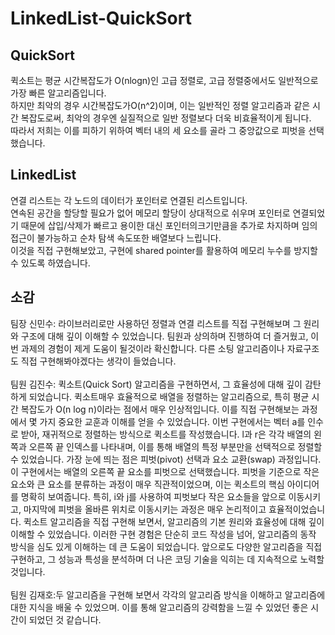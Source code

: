 # LinkedList-QuickSort

## QuickSort
퀵소트는 평균 시간복잡도가 O(nlogn)인 고급 정렬로, 고급 정렬중에서도 일반적으로 가장 빠른 알고리즘입니다.<br>
하지만 최악의 경우 시간복잡도가O(n^2)이며, 이는 일반적인 정렬 알고리즘과 같은 시간 복잡도로써, 최악의 경우엔 실질적으로 일반 정렬보다 더욱 비효율적이게 됩니다.<br>
따라서 저희는 이를 피하기 위하여 벡터 내의 세 요소를 골라 그 중앙값으로 피벗을 선택했습니다.<br>

## LinkedList
연결 리스트는 각 노드의 데이터가 포인터로 연결된 리스트입니다.<br>
연속된 공간을 할당할 필요가 없어 메모리 할당이 상대적으로 쉬우며 포인터로 연결되었기 때문에 삽입/삭제가 빠르고 용이한 대신 포인터의크기만큼을 추가로 차지하며 임의 접근이 불가능하고 순차 탐색 속도또한 배열보다 느립니다.<br>
이것을 직접 구현해보았고, 구현에 shared pointer를 활용하여 메모리 누수를 방지할 수 있도록 하였습니다.<br>

## 소감
팀장 신민수: 라이브러리로만 사용하던 정렬과 연결 리스트를 직접 구현해보며 그 원리와 구조에 대해 깊이 이해할 수 있었습니다. 팀원과 상의하며 진행하여 더 즐거웠고, 이번 과제의 경험이 제게 도움이 될것이라 확신합니다. 다른 소팅 알고리즘이나 자료구조도 직접 구현해봐야겠다는 생각이 들었습니다.<br><br>
팀원 김진수: 퀵소트(Quick Sort) 알고리즘을 구현하면서, 그 효율성에 대해 깊이 감탄하게 되었습니다. 퀵소트매우 효율적으로 배열을 정렬하는 알고리즘으로, 특히 평균 시간 복잡도가 O(n log n)이라는 점에서 매우 인상적입니다. 이를 직접 구현해보는 과정에서 몇 가지 중요한 교훈과 이해를 얻을 수 있었습니다.
이번 구현에서는 벡터 a를 인수로 받아, 재귀적으로 정렬하는 방식으로 퀵소트를 작성했습니다. l과 r은 각각 배열의 왼쪽과 오른쪽 끝 인덱스를 나타내며, 이를 통해 배열의 특정 부분만을 선택적으로 정렬할 수 있었습니다.
가장 눈에 띄는 점은 피벗(pivot) 선택과 요소 교환(swap) 과정입니다. 이 구현에서는 배열의 오른쪽 끝 요소를 피벗으로 선택했습니다. 피벗을 기준으로 작은 요소와 큰 요소를 분류하는 과정이 매우 직관적이었으며, 이는 퀵소트의 핵심 아이디어를 명확히 보여줍니다. 특히, i와 j를 사용하여 피벗보다 작은 요소들을 앞으로 이동시키고, 마지막에 피벗을 올바른 위치로 이동시키는 과정은 매우 논리적이고 효율적이었습니다.
퀵소트 알고리즘을 직접 구현해 보면서, 알고리즘의 기본 원리와 효율성에 대해 깊이 이해할 수 있었습니다. 이러한 구현 경험은 단순히 코드 작성을 넘어, 알고리즘의 동작 방식을 심도 있게 이해하는 데 큰 도움이 되었습니다. 앞으로도 다양한 알고리즘을 직접 구현하고, 그 성능과 특성을 분석하며 더 나은 코딩 기술을 익히는 데 지속적으로 노력할 것입니다.<br><br>
팀원 김재호:두 알고리즘을 구현해 보면서 각각의 알고리즘 방식을 이해하고 알고리즘에 대한 지식을 배울 수 있었으며.
이를 통해 알고리즘의 강력함을 느낄 수 있었던 좋은 시간이 되었던 것 같습니다.
